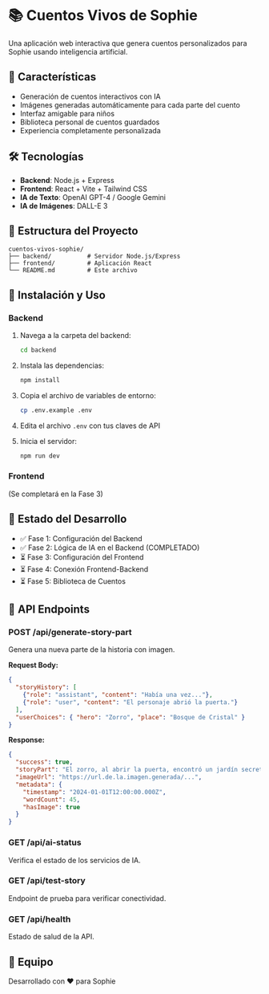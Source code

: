 # 📚 Cuentos Vivos de Sophie

Una aplicación web interactiva que genera cuentos personalizados para Sophie usando inteligencia artificial.

## 🌟 Características

- Generación de cuentos interactivos con IA
- Imágenes generadas automáticamente para cada parte del cuento
- Interfaz amigable para niños
- Biblioteca personal de cuentos guardados
- Experiencia completamente personalizada

## 🛠️ Tecnologías

- **Backend**: Node.js + Express
- **Frontend**: React + Vite + Tailwind CSS
- **IA de Texto**: OpenAI GPT-4 / Google Gemini
- **IA de Imágenes**: DALL-E 3

## 📁 Estructura del Proyecto

```
cuentos-vivos-sophie/
├── backend/          # Servidor Node.js/Express
├── frontend/         # Aplicación React
└── README.md         # Este archivo
```

## 🚀 Instalación y Uso

### Backend

1. Navega a la carpeta del backend:
   ```bash
   cd backend
   ```

2. Instala las dependencias:
   ```bash
   npm install
   ```

3. Copia el archivo de variables de entorno:
   ```bash
   cp .env.example .env
   ```

4. Edita el archivo `.env` con tus claves de API

5. Inicia el servidor:
   ```bash
   npm run dev
   ```

### Frontend

(Se completará en la Fase 3)

## 📝 Estado del Desarrollo

- ✅ Fase 1: Configuración del Backend
- ✅ Fase 2: Lógica de IA en el Backend (COMPLETADO)
- ⏳ Fase 3: Configuración del Frontend
- ⏳ Fase 4: Conexión Frontend-Backend
- ⏳ Fase 5: Biblioteca de Cuentos

## 🔧 API Endpoints

### POST /api/generate-story-part
Genera una nueva parte de la historia con imagen.

**Request Body:**
```json
{
  "storyHistory": [
    {"role": "assistant", "content": "Había una vez..."},
    {"role": "user", "content": "El personaje abrió la puerta."}
  ],
  "userChoices": { "hero": "Zorro", "place": "Bosque de Cristal" }
}
```

**Response:**
```json
{
  "success": true,
  "storyPart": "El zorro, al abrir la puerta, encontró un jardín secreto...",
  "imageUrl": "https://url.de.la.imagen.generada/...",
  "metadata": {
    "timestamp": "2024-01-01T12:00:00.000Z",
    "wordCount": 45,
    "hasImage": true
  }
}
```

### GET /api/ai-status
Verifica el estado de los servicios de IA.

### GET /api/test-story
Endpoint de prueba para verificar conectividad.

### GET /api/health
Estado de salud de la API.

## 👥 Equipo

Desarrollado con ❤️ para Sophie

